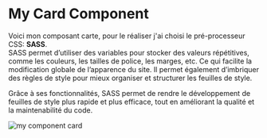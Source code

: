 # My Card Component 

Voici mon composant carte, pour le réaliser j'ai choisi le pré-processeur CSS: **SASS**.  
SASS permet d’utiliser des variables pour stocker des valeurs répétitives, comme les couleurs, les tailles de police, les marges, etc. Ce qui facilite la modification globale de l’apparence du site.
Il permet également d’imbriquer des règles de style pour mieux organiser et structurer les feuilles de style.

Grâce à ses fonctionnalités, SASS permet de rendre le développement de feuilles de style plus rapide et plus efficace, tout en améliorant la qualité et la maintenabilité du code.


![my component card](https://github.com/karimrjn/my-card-component/assets/144689090/361c176f-90f7-4f74-887e-e63fb10bee26)
